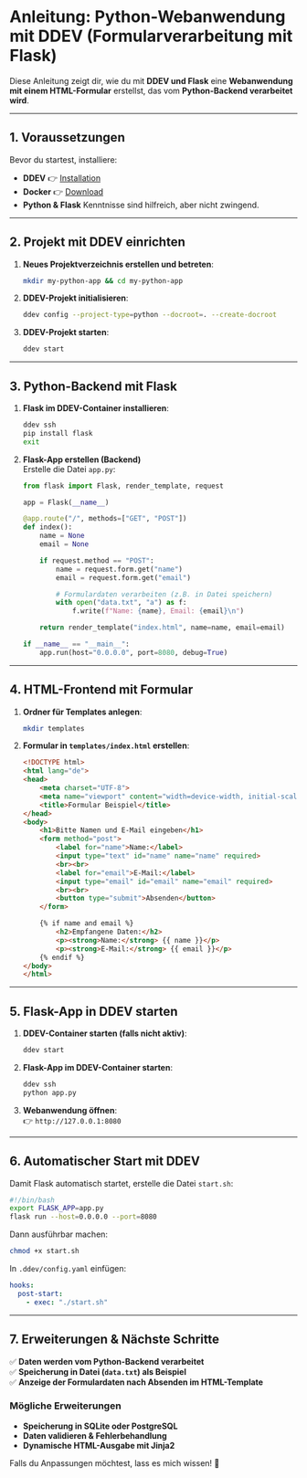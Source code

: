 # **Anleitung: Python-Webanwendung mit DDEV (Formularverarbeitung mit Flask)**
Diese Anleitung zeigt dir, wie du mit **DDEV und Flask** eine **Webanwendung mit einem HTML-Formular** erstellst, das vom **Python-Backend verarbeitet wird**.

---

## **1. Voraussetzungen**
Bevor du startest, installiere:
- **DDEV** 👉 [Installation](https://ddev.readthedocs.io/en/latest/users/install/)
- **Docker** 👉 [Download](https://www.docker.com/get-started/)
- **Python & Flask** Kenntnisse sind hilfreich, aber nicht zwingend.

---

## **2. Projekt mit DDEV einrichten**
1. **Neues Projektverzeichnis erstellen und betreten**:
   ```sh
   mkdir my-python-app && cd my-python-app
   ```

2. **DDEV-Projekt initialisieren**:
   ```sh
   ddev config --project-type=python --docroot=. --create-docroot
   ```

3. **DDEV-Projekt starten**:
   ```sh
   ddev start
   ```

---

## **3. Python-Backend mit Flask**
1. **Flask im DDEV-Container installieren**:
   ```sh
   ddev ssh
   pip install flask
   exit
   ```

2. **Flask-App erstellen (Backend)**  
   Erstelle die Datei `app.py`:
   ```python
   from flask import Flask, render_template, request

   app = Flask(__name__)

   @app.route("/", methods=["GET", "POST"])
   def index():
       name = None
       email = None

       if request.method == "POST":
           name = request.form.get("name")
           email = request.form.get("email")

           # Formulardaten verarbeiten (z.B. in Datei speichern)
           with open("data.txt", "a") as f:
               f.write(f"Name: {name}, Email: {email}\n")

       return render_template("index.html", name=name, email=email)

   if __name__ == "__main__":
       app.run(host="0.0.0.0", port=8080, debug=True)
   ```

---

## **4. HTML-Frontend mit Formular**
1. **Ordner für Templates anlegen**:
   ```sh
   mkdir templates
   ```

2. **Formular in `templates/index.html` erstellen**:
   ```html
   <!DOCTYPE html>
   <html lang="de">
   <head>
       <meta charset="UTF-8">
       <meta name="viewport" content="width=device-width, initial-scale=1.0">
       <title>Formular Beispiel</title>
   </head>
   <body>
       <h1>Bitte Namen und E-Mail eingeben</h1>
       <form method="post">
           <label for="name">Name:</label>
           <input type="text" id="name" name="name" required>
           <br><br>
           <label for="email">E-Mail:</label>
           <input type="email" id="email" name="email" required>
           <br><br>
           <button type="submit">Absenden</button>
       </form>

       {% if name and email %}
           <h2>Empfangene Daten:</h2>
           <p><strong>Name:</strong> {{ name }}</p>
           <p><strong>E-Mail:</strong> {{ email }}</p>
       {% endif %}
   </body>
   </html>
   ```

---

## **5. Flask-App in DDEV starten**
1. **DDEV-Container starten (falls nicht aktiv)**:
   ```sh
   ddev start
   ```

2. **Flask-App im DDEV-Container starten**:
   ```sh
   ddev ssh
   python app.py
   ```

3. **Webanwendung öffnen**:  
   👉 `http://127.0.0.1:8080`

---

## **6. Automatischer Start mit DDEV**
Damit Flask automatisch startet, erstelle die Datei `start.sh`:

```sh
#!/bin/bash
export FLASK_APP=app.py
flask run --host=0.0.0.0 --port=8080
```

Dann ausführbar machen:
```sh
chmod +x start.sh
```

In `.ddev/config.yaml` einfügen:
```yaml
hooks:
  post-start:
    - exec: "./start.sh"
```

---

## **7. Erweiterungen & Nächste Schritte**
✅ **Daten werden vom Python-Backend verarbeitet**  
✅ **Speicherung in Datei (`data.txt`) als Beispiel**  
✅ **Anzeige der Formulardaten nach Absenden im HTML-Template**  

### **Mögliche Erweiterungen**
- **Speicherung in SQLite oder PostgreSQL**
- **Daten validieren & Fehlerbehandlung**
- **Dynamische HTML-Ausgabe mit Jinja2**

Falls du Anpassungen möchtest, lass es mich wissen! 🚀
